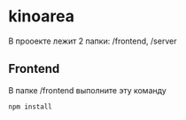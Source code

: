 # kinoarea

В прооекте лежит 2 папки: /frontend, /server
## Frontend
В папке /frontend выполните эту команду
```
npm install
```
